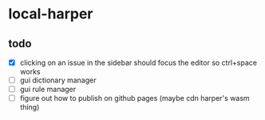 # local-harper
## todo
- [x] clicking on an issue in the sidebar should focus the editor so ctrl+space works
- [ ] gui dictionary manager
- [ ] gui rule manager
- [ ] figure out how to publish on github pages (maybe cdn harper's wasm thing)